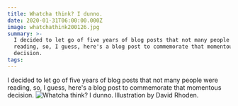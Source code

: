 ```yaml
---
title: Whatcha think? I dunno.
date: 2020-01-31T06:00:00.000Z
image: whatchathink200126.jpg 
summary: >-
  I decided to let go of five years of blog posts that not many people were
  reading, so, I guess, here's a blog post to commemorate that momentous
  decision.
tags:
---
```

  I decided to let go of five years of blog posts that not many people were
  reading, so, I guess, here's a blog post to commemorate that momentous
  decision.
![Whatcha think? I dunno. Illustration by David Rhoden.](/static/img/whatchathink200126.jpg "Whatcha think? I dunno. Illustration by David Rhoden.")

